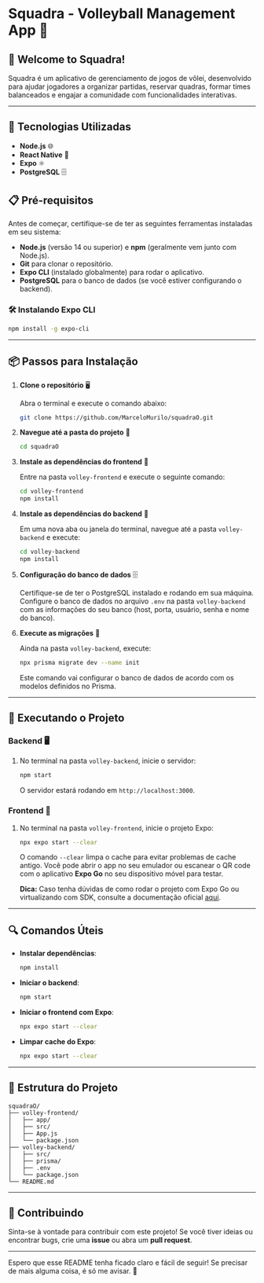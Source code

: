 # Squadra - Volleyball Management App 🏐

## 👋 Welcome to Squadra!

Squadra é um aplicativo de gerenciamento de jogos de vôlei, desenvolvido para ajudar jogadores a organizar partidas, reservar quadras, formar times balanceados e engajar a comunidade com funcionalidades interativas.

---

## 🚀 Tecnologias Utilizadas

- **Node.js** 🌐
- **React Native** 📱
- **Expo** ⚛️
- **PostgreSQL** 🗄️

## 📋 Pré-requisitos

Antes de começar, certifique-se de ter as seguintes ferramentas instaladas em seu sistema:

- **Node.js** (versão 14 ou superior) e **npm** (geralmente vem junto com Node.js).
- **Git** para clonar o repositório.
- **Expo CLI** (instalado globalmente) para rodar o aplicativo.
- **PostgreSQL** para o banco de dados (se você estiver configurando o backend).

### 🛠️ Instalando Expo CLI
```bash
npm install -g expo-cli
```

---

## 📦 Passos para Instalação

1. **Clone o repositório** 🖥️

   Abra o terminal e execute o comando abaixo:
   ```bash
   git clone https://github.com/MarceloMurilo/squadraO.git
   ```

2. **Navegue até a pasta do projeto** 📁

   ```bash
   cd squadraO
   ```

3. **Instale as dependências do frontend** 🔧

   Entre na pasta `volley-frontend` e execute o seguinte comando:
   ```bash
   cd volley-frontend
   npm install
   ```

4. **Instale as dependências do backend** 🔧

   Em uma nova aba ou janela do terminal, navegue até a pasta `volley-backend` e execute:
   ```bash
   cd volley-backend
   npm install
   ```

5. **Configuração do banco de dados** 🗄️

   Certifique-se de ter o PostgreSQL instalado e rodando em sua máquina. Configure o banco de dados no arquivo `.env` na pasta `volley-backend` com as informações do seu banco (host, porta, usuário, senha e nome do banco).

6. **Execute as migrações** 🔄

   Ainda na pasta `volley-backend`, execute:
   ```bash
   npx prisma migrate dev --name init
   ```

   Este comando vai configurar o banco de dados de acordo com os modelos definidos no Prisma.

---

## 🏃 Executando o Projeto

### Backend 🖥️

1. No terminal na pasta `volley-backend`, inicie o servidor:
   ```bash
   npm start
   ```

   O servidor estará rodando em `http://localhost:3000`.

### Frontend 📱

1. No terminal na pasta `volley-frontend`, inicie o projeto Expo:
   ```bash
   npx expo start --clear
   ```

   O comando `--clear` limpa o cache para evitar problemas de cache antigo. Você pode abrir o app no seu emulador ou escanear o QR code com o aplicativo **Expo Go** no seu dispositivo móvel para testar.

   **Dica:** Caso tenha dúvidas de como rodar o projeto com Expo Go ou virtualizando com SDK, consulte a documentação oficial [aqui](https://reactnative.dev/docs/set-up-your-environment).

---

## 🔍 Comandos Úteis

- **Instalar dependências**:
  ```bash
  npm install
  ```
- **Iniciar o backend**:
  ```bash
  npm start
  ```
- **Iniciar o frontend com Expo**:
  ```bash
  npx expo start --clear
  ```
- **Limpar cache do Expo**:
  ```bash
  npx expo start --clear
  ```

---

## 📂 Estrutura do Projeto

```
squadraO/
├── volley-frontend/
│   ├── app/
│   ├── src/
│   ├── App.js
│   └── package.json
├── volley-backend/
│   ├── src/
│   ├── prisma/
│   ├── .env
│   └── package.json
└── README.md
```

---

## 🤝 Contribuindo

Sinta-se à vontade para contribuir com este projeto! Se você tiver ideias ou encontrar bugs, crie uma **issue** ou abra um **pull request**.

---

Espero que esse README tenha ficado claro e fácil de seguir! Se precisar de mais alguma coisa, é só me avisar. 🎉
